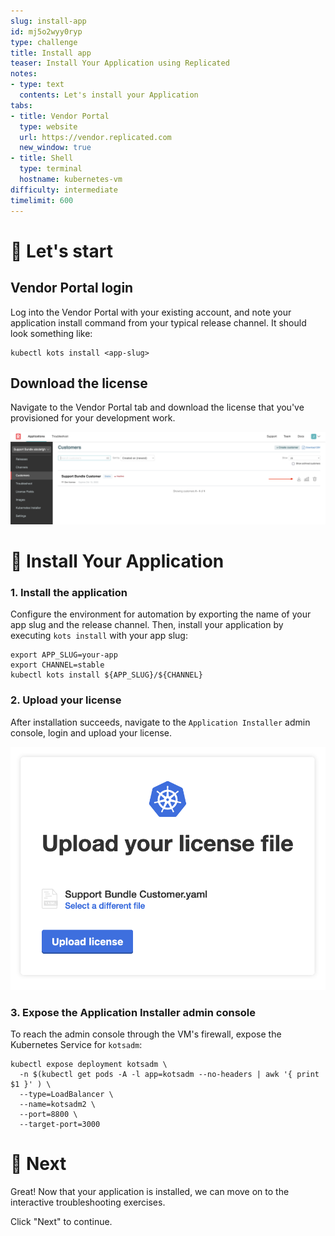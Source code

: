 ```yaml
---
slug: install-app
id: mj5o2wyy0ryp
type: challenge
title: Install app
teaser: Install Your Application using Replicated
notes:
- type: text
  contents: Let's install your Application
tabs:
- title: Vendor Portal
  type: website
  url: https://vendor.replicated.com
  new_window: true
- title: Shell
  type: terminal
  hostname: kubernetes-vm
difficulty: intermediate
timelimit: 600
---
```


🚀 Let's start
=================

## Vendor Portal login

Log into the Vendor Portal with your existing account, and note your application install command from your typical release channel.  It should look something like:

```shell
kubectl kots install <app-slug>
```

## Download the license

Navigate to the Vendor Portal tab and download the license that you've provisioned for your development work.

  ![Support Bundle Customer](../assets/support-bundle-customer.png)

👋 Install Your Application
================

### 1. Install the application

Configure the environment for automation by exporting the name of your app slug and the release channel.  Then, install your application by executing `kots install` with your app slug:

```shell
export APP_SLUG=your-app
export CHANNEL=stable
kubectl kots install ${APP_SLUG}/${CHANNEL}
```

### 2. Upload your license

After installation succeeds, navigate to the `Application Installer` admin console, login and upload your license.

  ![Application installer](../assets/deploy.png)

### 3. Expose the Application Installer admin console

To reach the admin console through the VM's firewall, expose the Kubernetes Service for `kotsadm`:

```shell
kubectl expose deployment kotsadm \
  -n $(kubectl get pods -A -l app=kotsadm --no-headers | awk '{ print $1 }' ) \
  --type=LoadBalancer \
  --name=kotsadm2 \
  --port=8800 \
  --target-port=3000
```

🏁 Next
=======

Great! Now that your application is installed, we can move on to the interactive troubleshooting exercises.

Click "Next" to continue.
